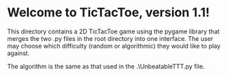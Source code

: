 # Welcome to TicTacToe, version 1.1!

This directory contains a 2D TicTacToe game using the pygame library that merges the two .py files in the root directory into one interface.
The user may choose which difficulty (random or algorithmic) they would like to play against.

The algorithm is the same as that used in the .\UnbeatableTTT.py file.
